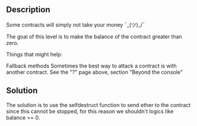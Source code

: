 ## Description

Some contracts will simply not take your money ¯\_(ツ)_/¯

The goal of this level is to make the balance of the contract greater than zero.

  Things that might help:

Fallback methods
Sometimes the best way to attack a contract is with another contract.
See the "?" page above, section "Beyond the console"

## Solution

The solution is to use the selfdestruct function to send ether to the contract since this cannot be stopped, for this reason we shouldn't logics like balance == 0.

